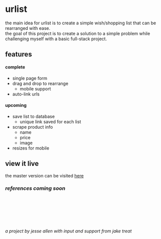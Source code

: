 # urlist
the main idea for urlist is to create a simple wish/shopping list that can be rearranged with ease.\
the goal of this project is to create a solution to a simple problem while challenging myself with a basic full-stack project.

## features
#### complete
* single page form
* drag and drop to rearrange
  * mobile support
* auto-link urls
#### upcoming
* save list to database
  * unique link saved for each list
* scrape product info
  * name
  * price
  * image
* resizes for mobile

## view it live
the master version can be visited [here](https://jesselakeallen.github.io/urlist/)

### *references coming soon*
\
\
\
\
\
\
*a project by jesse allen with input and support from jake treat*
